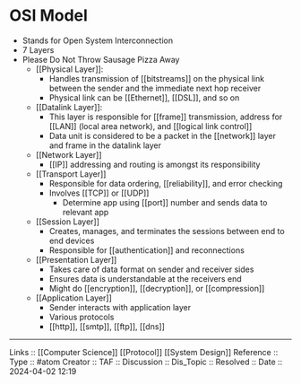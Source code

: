 # OSI Model

- Stands for Open System Interconnection
- 7 Layers
- Please Do Not Throw Sausage Pizza Away
	- [[Physical Layer]]:
		- Handles transmission of [[bitstreams]] on the physical link between the sender and the immediate next hop receiver
		- Physical link can be [[Ethernet]], [[DSL]], and so on
	- [[Datalink Layer]]:
		- This layer is responsible for [[frame]] transmission, address for [[LAN]] (local area network), and [[logical link control]]
		- Data unit is considered to be a packet in the [[network]] layer and frame in the datalink layer
	- [[Network Layer]]
		- [[IP]] addressing and routing is amongst its responsibility
	- [[Transport Layer]]
		- Responsible for data ordering, [[reliability]], and error checking
		- Involves [[TCP]] or [[UDP]]
			- Determine app using [[port]] number and sends data to relevant app
	- [[Session Layer]]
		- Creates, manages, and terminates the sessions between end to end devices
		- Responsible for [[authentication]] and reconnections
	- [[Presentation Layer]]
		- Takes care of data format on sender and receiver sides
		- Ensures data is understandable at the receivers end 
		- Might do [[encryption]], [[decryption]], or [[compression]]
	- [[Application Layer]]
		- Sender interacts with application layer
		- Various protocols
		- [[http]], [[smtp]], [[ftp]], [[dns]]
---
Links :: [[Computer Science]] [[Protocol]] [[System Design]]
Reference ::
Type :: #atom
Creator ::
TAF ::
Discussion ::
Dis_Topic :: 
Resolved ::
Date :: 2024-04-02 12:19
